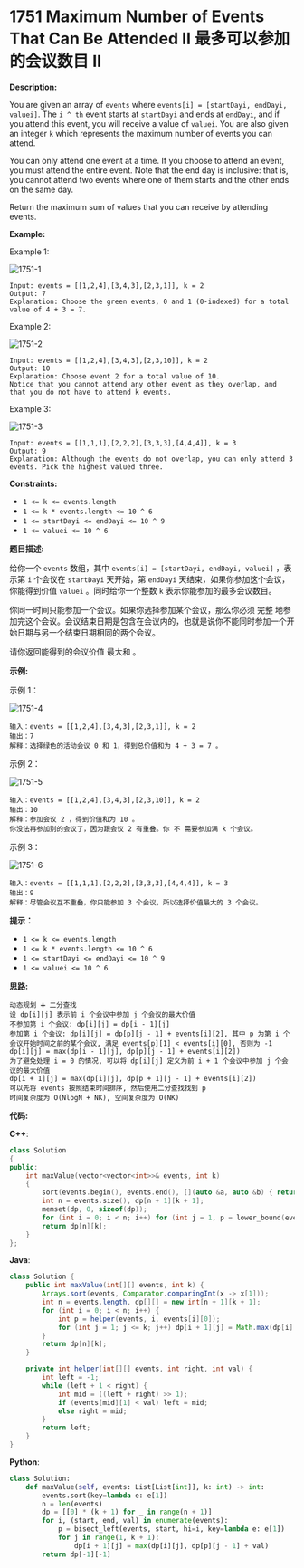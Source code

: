 # 1751 Maximum Number of Events That Can Be Attended II 最多可以参加的会议数目 II

__Description:__

You are given an array of `events` where `events[i] = [startDayi, endDayi, valuei]`. The `i ^ th` event starts at `startDayi` and ends at `endDayi`, and if you attend this event, you will receive a value of `valuei`. You are also given an integer `k` which represents the maximum number of events you can attend.

You can only attend one event at a time. If you choose to attend an event, you must attend the entire event. Note that the end day is inclusive: that is, you cannot attend two events where one of them starts and the other ends on the same day.

Return the maximum sum of values that you can receive by attending events.

__Example:__

Example 1:

![1751-1](https://assets.leetcode.com/uploads/2021/01/10/screenshot-2021-01-11-at-60048-pm.png)

```text
Input: events = [[1,2,4],[3,4,3],[2,3,1]], k = 2
Output: 7
Explanation: Choose the green events, 0 and 1 (0-indexed) for a total value of 4 + 3 = 7.
```

Example 2:

![1751-2](https://assets.leetcode.com/uploads/2021/01/10/screenshot-2021-01-11-at-60150-pm.png)

```text
Input: events = [[1,2,4],[3,4,3],[2,3,10]], k = 2
Output: 10
Explanation: Choose event 2 for a total value of 10.
Notice that you cannot attend any other event as they overlap, and that you do not have to attend k events.
```

Example 3:

![1751-3](https://assets.leetcode.com/uploads/2021/01/10/screenshot-2021-01-11-at-60703-pm.png)

```text
Input: events = [[1,1,1],[2,2,2],[3,3,3],[4,4,4]], k = 3
Output: 9
Explanation: Although the events do not overlap, you can only attend 3 events. Pick the highest valued three.
```

__Constraints:__

- `1 <= k <= events.length`
- `1 <= k * events.length <= 10 ^ 6`
- `1 <= startDayi <= endDayi <= 10 ^ 9`
- `1 <= valuei <= 10 ^ 6`

__题目描述:__

给你一个 `events` 数组，其中 `events[i] = [startDayi, endDayi, valuei]` ，表示第 `i` 个会议在 `startDayi` 天开始，第 `endDayi` 天结束，如果你参加这个会议，你能得到价值 `valuei` 。同时给你一个整数 `k` 表示你能参加的最多会议数目。

你同一时间只能参加一个会议。如果你选择参加某个会议，那么你必须 完整 地参加完这个会议。会议结束日期是包含在会议内的，也就是说你不能同时参加一个开始日期与另一个结束日期相同的两个会议。

请你返回能得到的会议价值 最大和 。

__示例:__

示例 1：

![1751-4](https://assets.leetcode-cn.com/aliyun-lc-upload/uploads/2021/02/06/screenshot-2021-01-11-at-60048-pm.png)

```text
输入：events = [[1,2,4],[3,4,3],[2,3,1]], k = 2
输出：7
解释：选择绿色的活动会议 0 和 1，得到总价值和为 4 + 3 = 7 。
```

示例 2：

![1751-5](https://assets.leetcode-cn.com/aliyun-lc-upload/uploads/2021/02/06/screenshot-2021-01-11-at-60150-pm.png)

```text
输入：events = [[1,2,4],[3,4,3],[2,3,10]], k = 2
输出：10
解释：参加会议 2 ，得到价值和为 10 。
你没法再参加别的会议了，因为跟会议 2 有重叠。你 不 需要参加满 k 个会议。
```

示例 3：

![1751-6](https://assets.leetcode-cn.com/aliyun-lc-upload/uploads/2021/02/06/screenshot-2021-01-11-at-60703-pm.png)

```text
输入：events = [[1,1,1],[2,2,2],[3,3,3],[4,4,4]], k = 3
输出：9
解释：尽管会议互不重叠，你只能参加 3 个会议，所以选择价值最大的 3 个会议。
```

__提示：__

- `1 <= k <= events.length`
- `1 <= k * events.length <= 10 ^ 6`
- `1 <= startDayi <= endDayi <= 10 ^ 9`
- `1 <= valuei <= 10 ^ 6`

__思路:__

```text
动态规划 ➕ 二分查找
设 dp[i][j] 表示前 i 个会议中参加 j 个会议的最大价值
不参加第 i 个会议: dp[i][j] = dp[i - 1][j]
参加第 i 个会议: dp[i][j] = dp[p][j - 1] + events[i][2], 其中 p 为第 i 个会议开始时间之前的某个会议, 满足 events[p][1] < events[i][0], 否则为 -1
dp[i][j] = max(dp[i - 1][j], dp[p][j - 1] + events[i][2])
为了避免处理 i = 0 的情况, 可以将 dp[i][j] 定义为前 i + 1 个会议中参加 j 个会议的最大价值
dp[i + 1][j] = max(dp[i][j], dp[p + 1][j - 1] + events[i][2])
可以先将 events 按照结束时间排序, 然后使用二分查找找到 p
时间复杂度为 O(NlogN + NK), 空间复杂度为 O(NK)
```

__代码:__

__C++__:

```C++
class Solution 
{
public:
    int maxValue(vector<vector<int>>& events, int k) 
    {
        sort(events.begin(), events.end(), [](auto &a, auto &b) { return a[1] < b[1]; });
        int n = events.size(), dp[n + 1][k + 1];
        memset(dp, 0, sizeof(dp));
        for (int i = 0; i < n; i++) for (int j = 1, p = lower_bound(events.begin(), events.begin() + i, events[i].front(), [](auto &e, int lower) { return e[1] < lower; }) - events.begin(); j <= k; ++j) dp[i + 1][j] = max(dp[i][j], dp[p][j - 1] + events[i][2]);
        return dp[n][k];
    }
};
```

__Java__:

```Java
class Solution {
    public int maxValue(int[][] events, int k) {
        Arrays.sort(events, Comparator.comparingInt(x -> x[1]));
        int n = events.length, dp[][] = new int[n + 1][k + 1];
        for (int i = 0; i < n; i++) {
            int p = helper(events, i, events[i][0]);
            for (int j = 1; j <= k; j++) dp[i + 1][j] = Math.max(dp[i][j], dp[p + 1][j - 1] + events[i][2]);
        }
        return dp[n][k];
    }

    private int helper(int[][] events, int right, int val) {
        int left = -1;
        while (left + 1 < right) {
            int mid = ((left + right) >> 1);
            if (events[mid][1] < val) left = mid;
            else right = mid;
        }
        return left;
    }
}
```

__Python__:

```Python
class Solution:
    def maxValue(self, events: List[List[int]], k: int) -> int:
        events.sort(key=lambda e: e[1])
        n = len(events)
        dp = [[0] * (k + 1) for _ in range(n + 1)]
        for i, (start, end, val) in enumerate(events):
            p = bisect_left(events, start, hi=i, key=lambda e: e[1])
            for j in range(1, k + 1):
                dp[i + 1][j] = max(dp[i][j], dp[p][j - 1] + val)
        return dp[-1][-1]
```

